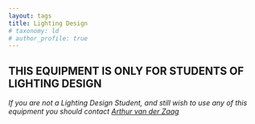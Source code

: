 ```yaml
---
layout: tags
title: Lighting Design
# taxonomy: ld
# author_profile: true
---
```


## THIS EQUIPMENT IS ONLY FOR STUDENTS OF LIGHTING DESIGN

*If you are not a Lighting Design Student, and still wish to use any of this equipment you should contact [Arthur van der Zaag](mailto:art@create.aau.dk)*
